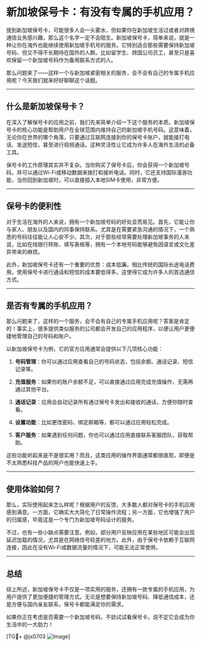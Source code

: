 # 新加坡保号卡：有没有专属的手机应用？

提到新加坡保号卡，可能很多人会一头雾水，但如果你在新加坡生活过或者对跨境通信业务感兴趣，那么这个名字一定不会陌生。新加坡保号卡，简单来说，就是一种让你在海外也能继续使用新加坡手机号的服务。它特别适合那些需要保持新加坡号码、但又不得不长期待在国外的人群。比如留学生、跨国公司员工，甚至只是喜欢保留一个新加坡号码作为备用联系方式的人。

那么问题来了——这样一个与新加坡紧密相关的服务，会不会有自己的专属手机应用呢？今天我们就来好好聊聊这个话题。

---

## 什么是新加坡保号卡？

在深入了解保号卡的应用之前，我们先来简单介绍一下这个服务的本质。新加坡保号卡的核心功能是帮助用户在全球范围内维持自己的新加坡手机号码。这意味着，无论你在世界的哪个角落，只要通过互联网连接到你的保号卡账户，就能接打电话、发送短信，甚至进行视频通话。这种灵活性让它成为许多人在海外生活的必备工具。

保号卡的工作原理其实并不复杂。当你购买了保号卡后，你会获得一个新加坡号码，并可以通过Wi-Fi或移动数据来拨打和接听电话。同时，它还支持国际漫游功能，当你回到新加坡时，可以直接插入本地SIM卡使用，非常方便。

---

## 保号卡的便利性

对于生活在海外的人来说，拥有一个新加坡号码的好处显而易见。首先，它能让你与家人、朋友以及国内的同事保持联系。尤其是在需要紧急沟通的情况下，一个熟悉的号码往往能让人心安不少。其次，对于那些经常需要处理新加坡事务的人来说，比如在线银行转账、填写表格等，拥有一个本地号码能够避免因语言或文化差异带来的麻烦。

此外，新加坡保号卡还有一个重要的优势：成本低廉。相比传统的国际长途电话费用，使用保号卡进行通话和短信的成本要低得多。这使得它成为许多人的首选通信方式。

---

## 是否有专属的手机应用？

那么问题来了，这样的一个服务，会不会有自己的专属手机应用呢？答案是肯定的！事实上，很多提供类似服务的公司都会开发自己的应用程序，以便让用户更便捷地管理自己的号码和账户。

以新加坡保号卡为例，它的官方应用通常会提供以下几项核心功能：

1. **号码管理**：你可以通过应用查看自己的号码状态，包括余额、通话记录、短信记录等。
   
2. **充值服务**：如果你的账户余额不足，可以直接通过应用完成充值操作，无需再通过其他平台。

3. **通话记录**：应用会自动记录所有通过保号卡发出和接收的通话，方便你随时查看。

4. **设置功能**：比如更改密码、绑定邮箱等，都可以通过应用轻松完成。

5. **客户服务**：如果遇到任何问题，你也可以通过应用直接联系客服团队，获取帮助。

这些功能听起来是不是很实用？而且，这类应用的操作界面通常都很直观，即便是不太熟悉科技产品的用户也能快速上手。

---

## 使用体验如何？

那么，实际使用起来怎么样呢？根据用户的反馈，大多数人都对保号卡的手机应用感到满意。一方面，它确实大大简化了日常操作流程；另一方面，它也增强了用户的归属感，毕竟这是一个专门为新加坡号码设计的服务。

不过，也有一些小缺点需要注意。例如，部分用户反映应用在某些地区可能会出现延迟加载的情况，尤其是在网络信号较差的地方。此外，由于保号卡依赖于互联网连接，因此在没有Wi-Fi或数据流量的情况下，可能无法正常使用。

---

## 总结

综上所述，新加坡保号卡不仅是一项实用的服务，还拥有一款专属的手机应用，为用户提供了更加便捷的管理方式。无论是想要保持新加坡号码、降低通信成本，还是方便与国内亲友联系，保号卡都能满足你的需求。

如果你正在考虑是否需要一个新加坡号码，不妨试试看保号卡。说不定它会成为你生活中的一大助力！

[TG💪+ @jx0703 ![Image](https://github.com/user-attachments/assets/dbca1d08-cadb-493c-b0ec-ad6f7a83f270)]